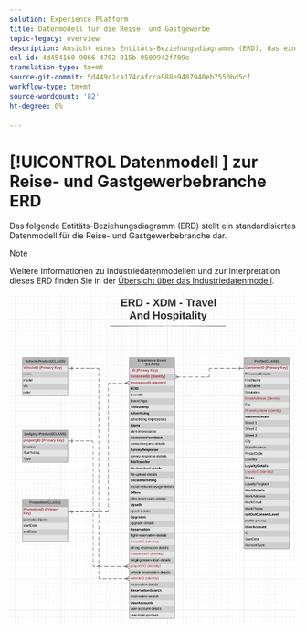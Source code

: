 ```yaml
---
solution: Experience Platform
title: Datenmodell für die Reise- und Gastgewerbe
topic-legacy: overview
description: Ansicht eines Entitäts-Beziehungsdiagramms (ERD), das ein standardisiertes Datenmodell für die Reise- und Gastgewerbebranche beschreibt, das mit dem Experience Data Model (XDM) kompatibel ist und in Adobe Experience Platform verwendet werden kann.
exl-id: 4d454160-9066-4702-815b-9509942f709e
translation-type: tm+mt
source-git-commit: 5d449c1ca174cafcca988e9487940eb7550bd5cf
workflow-type: tm+mt
source-wordcount: '82'
ht-degree: 0%

---
```


# [!UICONTROL Datenmodell ] zur Reise- und Gastgewerbebranche ERD

Das folgende Entitäts-Beziehungsdiagramm (ERD) stellt ein standardisiertes Datenmodell für die Reise- und Gastgewerbebranche dar.

>[!NOTE]
>
>Weitere Informationen zu Industriedatenmodellen und zur Interpretation dieses ERD finden Sie in der [Übersicht über das Industriedatenmodell](./overview.md).

![](../../images/industries/travel-hospitality.png)

